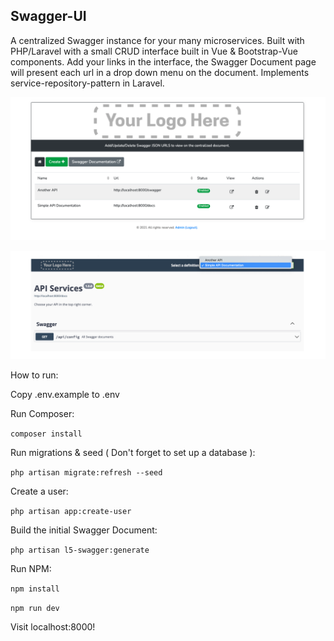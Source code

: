 ## Swagger-UI

A centralized Swagger instance for your many microservices.  Built with PHP/Laravel with a small CRUD interface built in Vue & Bootstrap-Vue components.  Add your links
in the interface, the Swagger Document page will present each url in a drop down menu on the document.  Implements service-repository-pattern in Laravel.

![Screen Shot](public/images/sc-ss-2.png)

![Another Screen Shot](public/images/sc-ss-1.png)

How to run:

Copy .env.example to .env

Run Composer:

``composer install``

Run migrations & seed ( Don't forget to set up a database ):

``php artisan migrate:refresh --seed``

Create a user:

``php artisan app:create-user``

Build the initial Swagger Document:

``php artisan l5-swagger:generate``

Run NPM:

``npm install ``

``npm run dev``

Visit localhost:8000!



